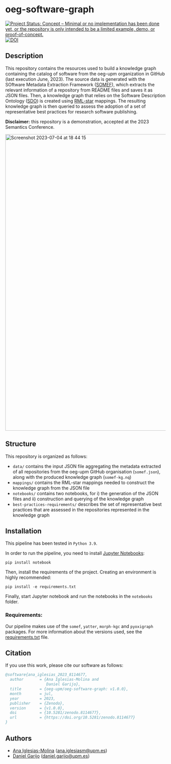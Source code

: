 # oeg-software-graph
[![Project Status: Concept – Minimal or no implementation has been done yet, or the repository is only intended to be a limited example, demo, or proof-of-concept.](https://www.repostatus.org/badges/latest/concept.svg)](https://www.repostatus.org/#concept) [![DOI](https://zenodo.org/badge/659343054.svg)](https://zenodo.org/badge/latestdoi/659343054)

## Description

This repository contains the resources used to build a knowledge graph containing the catalog of software from the oeg-upm organization in GitHub (last execution June, 2023). The source data is generated with the SOftware Metadata Extraction Framework ([SOMEF](https://github.com/KnowledgeCaptureAndDiscovery/somef)), which extracts the relevant information of a repository from README files and saves it as JSON files. Then, a knowledge graph that relies on the Software Description Ontology ([SDO](https://w3id.org/okn/o/sd)) is created using [RML-star](http://w3id.org/rml/star/spec/) mappings. The resulting knowledge graph is then queried to assess the adoption of a set of representative best practices for research software publishing.

**Disclaimer:** this repository is a demonstration, accepted at the 2023 Semantics Conference.  

<img width="928" alt="Screenshot 2023-07-04 at 18 44 15" src="https://github.com/oeg-upm/oeg-software-graph/assets/36294992/69f693f5-9aa8-4891-bdb9-8b1a2114626b">

## Structure

This repository is organized as follows:
* `data/` contains the input JSON file aggregating the metadata extracted of all repositories from the oeg-upm GitHub organisation (`somef.json`), along with the produced knowledge graph (`somef-kg.nq`)
* `mappings/` contains the RML-star mappings needed to construct the knowledge graph from the JSON file
* `notebooks/` contains two notebooks, for i) the generation of the JSON files and ii) construction and querying of the knowledge graph
* `best-practices-requirements/` describes the set of representative best practices that are assessed in the repositories represented in the knowledge graph

## Installation
This pipeline has been tested in `Python 3.9`.

In order to run the pipeline, you need to install [Jupyter Notebooks](https://jupyter.org/install):

```
pip install notebook
```

Then, install the requirements of the project. Creating an environment is highly recommended: 

```
pip install -e requirements.txt
```

Finally, start Jupyter notebook and run the notebooks in the `notebooks` folder. 

### Requirements: 

Our pipeline makes use of the `somef`, `yatter`, `morph-kgc` and `pyoxigraph` packages. For more information about the versions used, see the [requirements.txt](./requirements.txt) file.

## Citation
If you use this work, please cite our software as follows:

```bibtex
@software{ana_iglesias_2023_8114677,
  author       = {Ana Iglesias-Molina and
                  Daniel Garijo},
  title        = {oeg-upm/oeg-software-graph: v1.0.0},
  month        = jul,
  year         = 2023,
  publisher    = {Zenodo},
  version      = {v1.0.0},
  doi          = {10.5281/zenodo.8114677},
  url          = {https://doi.org/10.5281/zenodo.8114677}
}
```


## Authors
* [Ana Iglesias-Molina](https://github.com/anaigmo) ([ana.iglesiasm@upm.es](mailto:ana.iglesiasm@upm.es))
* [Daniel Garijo](https://github.com/dgarijo) ([daniel.garijo@upm.es](mailto:daniel.garijo@upm.es))
